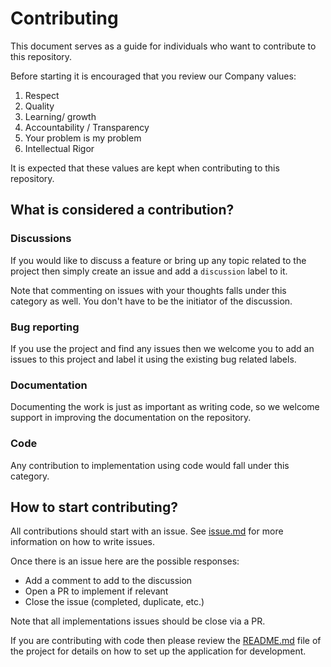 # Contributing

This document serves as a guide for individuals who want to contribute to this repository. 

Before starting it is encouraged that you review our Company values:

1. Respect
2. Quality
3. Learning/ growth
4. Accountability / Transparency
5. Your problem is my problem
6. Intellectual Rigor

It is expected that these values are kept when contributing to this repository.

## What is considered a contribution?

### Discussions

If you would like to discuss a feature or bring up any topic related to the project then simply create an issue and add a `discussion` label to it. 

Note that commenting on issues with your thoughts falls under this category as well. You don't have to be the initiator of the discussion.

### Bug reporting

If you use the project and find any issues then we welcome you to add an issues to this project and label it using the existing bug related labels.

### Documentation

Documenting the work is just as important as writing code, so we welcome support in improving the documentation on the repository.

### Code

Any contribution to implementation using code would fall under this category.

## How to start contributing?

All contributions should start with an issue. See [issue.md](./issue.md) for more information on how to write issues.

Once there is an issue here are the possible responses:

- Add a comment to add to the discussion
- Open a PR to implement if relevant
- Close the issue (completed, duplicate, etc.)

Note that all implementations issues should be close via a PR.

If you are contributing with code then please review the [README.md](./README.md) file of the project for details on how to set up the application for development.
